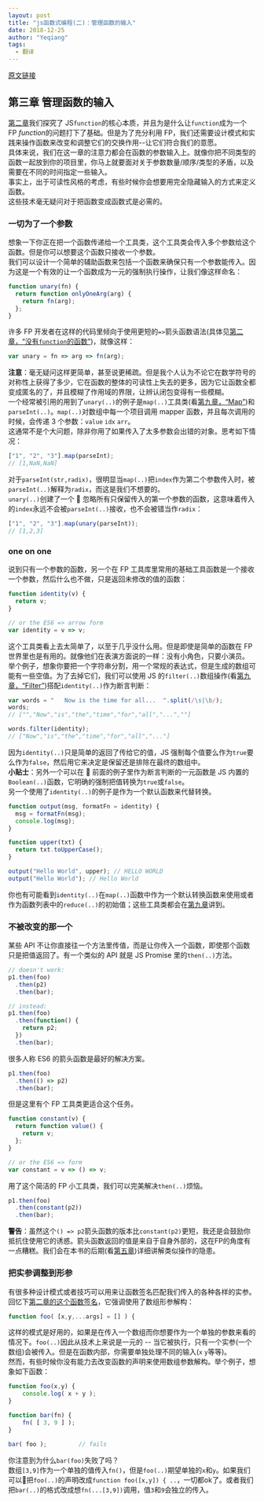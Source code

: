 ```yaml
---
layout: post
title: "js函数式编程(二)：管理函数的输入"
date: 2018-12-25
author: "Yeqiang"
tags:
  - 翻译
---
```


[原文链接](https://github.com/getify/Functional-Light-JS/blob/master/manuscript/ch3.md/#chapter-3-managing-function-inputs)

## 第三章 管理函数的输入

[第二章](https://github.com/getify/Functional-Light-JS/blob/master/manuscript/ch2.md)我们探究了 JS`function`的核心本质，并且为是什么让`function`成为一个 FP&nbsp;*function*的问题打下了基础。但是为了充分利用 FP，我们还需要设计模式和实践来操作函数来改变和调整它们的交换作用--让它们符合我们的意愿。  
具体来说，我们在这一章的注意力都会在函数的参数输入上。就像你把不同类型的函数一起放到你的项目里，你马上就要面对关于参数数量/顺序/类型的矛盾，以及需要在不同的时间指定一些输入。  
事实上，出于可读性风格的考虑，有些时候你会想要用完全隐藏输入的方式来定义函数。  
这些技术毫无疑问对于把函数变成函数式是必需的。

### 一切为了一个参数

想象一下你正在把一个函数传递给一个工具类，这个工具类会传入多个参数给这个函数。但是你可以想要这个函数只接收一个参数。  
我们可以设计一个简单的辅助函数来包括一个函数来确保只有一个参数能传入。因为这是一个有效的让一个函数成为一元的强制执行操作，让我们像这样命名：

```js
function unary(fn) {
  return function onlyOneArg(arg) {
    return fn(arg);
  };
}
```

许多 FP 开发者在这样的代码里倾向于使用更短的`=>`箭头函数语法(具体见[第二章，“没有`function`的函数”](https://github.com/getify/Functional-Light-JS/blob/master/manuscript/ch2.md/#functions-without-function))，就像这样：

```js
var unary = fn => arg => fn(arg);
```

**注意**：毫无疑问这样更简单，甚至说更稀疏。但是我个人认为不论它在数学符号的对称性上获得了多少，它在函数的整体的可读性上失去的更多，因为它让函数全都变成匿名的了，并且模糊了作用域的界限，让辨认闭包变得有一些模糊。  
一个经常被引用的用到了`unary(..)`的例子是`map(..)`工具类(看[第九章，“Map”](https://github.com/getify/Functional-Light-JS/blob/master/manuscript/ch9.md/#map))和`parseInt(..)`。`map(..)`对数组中每一个项目调用 mapper 函数，并且每次调用的时候，会传递 3 个参数：`value` `idx` `arr`。  
这通常不是个大问题，除非你用了如果传入了太多参数会出错的对象。思考如下情况：

```js
["1", "2", "3"].map(parseInt);
// [1,NaN,NaN]
```

对于`parseInt(str,radix)`，很明显当`map(..)`把`index`作为第二个参数传入时，被`parseInt(..)`解释为`radix`，而这是我们不想要的。  
`unary(..)`创建了一个  忽略所有只保留传入的第一个参数的函数，这意味着传入的`index`永远不会被`parseInt(..)`接收，也不会被错当作`radix`：

```js
["1", "2", "3"].map(unary(parseInt));
// [1,2,3]
```

### one on one

说到只有一个参数的函数，另一个在 FP 工具库里常用的基础工具函数是一个接收一个参数，然后什么也不做，只是返回未修改的值的函数：

```js
function identity(v) {
  return v;
}

// or the ES6 => arrow form
var identity = v => v;
```

这个工具类看上去太简单了，以至于几乎没什么用。但是即使是简单的函数在 FP 世界里也是有用的。就像他们在表演方面说的一样：没有小角色，只要小演员。  
举个例子，想象你要把一个字符串分割，用一个常规的表达式，但是生成的数组可能有一些空值。为了去掉它们，我们可以使用 JS 的`filter(..)`数组操作(看[第九章，“Filter”](https://github.com/getify/Functional-Light-JS/blob/master/manuscript/ch9.md/#filter))搭配`identity(..)`作为断言判断：

```js
var words = "   Now is the time for all...  ".split(/\s|\b/);
words;
// ["","Now","is","the","time","for","all","...",""]

words.filter(identity);
// ["Now","is","the","time","for","all","..."]
```

因为`identity(..)`只是简单的返回了传给它的值，JS 强制每个值要么作为`true`要么作为`false`，然后用它来决定是保留还是排除在最终的数组中。  
**小贴士**：另外一个可以在  前面的例子里作为断言判断的一元函数是 JS 内置的`Boolean(..)`函数，它明确的强制把值转换为`true`或`false`。  
另一个使用了`identity(..)`的例子是作为一个默认函数来代替转换。

```js
function output(msg, formatFn = identity) {
  msg = formatFn(msg);
  console.log(msg);
}

function upper(txt) {
  return txt.toUpperCase();
}

output("Hello World", upper); // HELLO WORLD
output("Hello World"); // Hello World
```

你也有可能看到`identity(..)`在`map(..)`函数中作为一个默认转换函数来使用或者作为函数列表中的`reduce(..)`的初始值；这些工具类都会在[第九章](https://github.com/getify/Functional-Light-JS/blob/master/manuscript/ch9.md)讲到。

### 不被改变的那一个

某些 API 不让你直接往一个方法里传值，而是让你传入一个函数，即使那个函数只是把值返回了。有一个类似的 API 就是 JS Promise 里的`then(..)`方法。

```js
// doesn't work:
p1.then(foo)
  .then(p2)
  .then(bar);

// instead:
p1.then(foo)
  .then(function() {
    return p2;
  })
  .then(bar);
```

很多人称 ES6 的箭头函数是最好的解决方案。

```js
p1.then(foo)
  .then(() => p2)
  .then(bar);
```

但是这里有个 FP 工具类更适合这个任务。

```js
function constant(v) {
  return function value() {
    return v;
  };
}

// or the ES6 => form
var constant = v => () => v;
```

用了这个简洁的 FP 小工具类，我们可以完美解决`then(..)`烦恼。

```js
p1.then(foo)
  .then(constant(p2))
  .then(bar);
```

**警告**：虽然这个`() => p2`箭头函数的版本比`constant(p2)`更短，我还是会鼓励你抵抗住使用它的诱惑。箭头函数返回的值是来自于自身外部的，这在FP的角度有一点糟糕。我们会在本书的后期(看[第五章](https://github.com/getify/Functional-Light-JS/blob/master/manuscript/ch5.md))详细讲解类似操作的隐患。

### 把实参调整到形参
有很多种设计模式或者技巧可以用来让函数签名匹配我们传入的各种各样的实参。  
回忆下[第二章的这个函数签名](https://github.com/getify/Functional-Light-JS/blob/master/manuscript/ch2.md/#user-content-funcparamdestr)，它强调使用了数组形参解构：
```js
function foo( [x,y,...args] = [] ) {
```
这样的模式是好用的，如果是在传入一个数组而你想要作为一个单独的参数来看的情况下。`foo(..)`因此从技术上来说是一元的 -- 当它被执行，只有一个实参(一个数组)会被传入。但是在函数内部，你需要单独处理不同的输入(`x` `y`等等)。  
然而，有些时候你没有能力去改变函数的声明来使用数组参数解构。举个例子，想象如下函数：
```js
function foo(x,y) {
    console.log( x + y );
}

function bar(fn) {
    fn( [ 3, 9 ] );
}

bar( foo );         // fails
```
你注意到为什么`bar(foo)`失败了吗？  
数组`[3,9]`作为一个单独的值传入`fn()`，但是`foo(..)`期望单独的`x`和`y`。如果我们可以把`foo(..)`的声明改成`function foo([x,y]) { ..`，一切都ok了。或者我们把`bar(..)`的格式改成想`fn(...[3,9])`调用，值`3`和`9`会独立的传入。  
